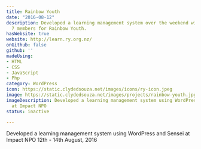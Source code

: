 ```yaml
---
title: Rainbow Youth
date: "2016-08-12"
description: Developed a learning management system over the weekend with a team of
  7 members for Rainbow Youth.
hasWebsite: true
website: http://learn.ry.org.nz/
onGithub: false
github: ''
madeUsing:
- HTML
- CSS
- JavaScript
- Php
category: WordPress
icon: https://static.clydedsouza.net/images/icons/ry-icon.jpeg
image: https://static.clydedsouza.net/images/projects/rainbow-youth.jpg
imageDescription: Developed a learning management system using WordPress and Sensei
  at Impact NPO
status: inactive

---
```


Developed a learning management system using WordPress and Sensei at Impact NPO 12th - 14th August, 2016